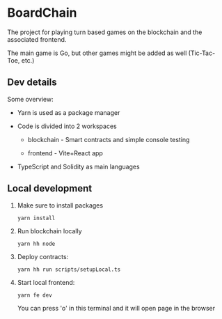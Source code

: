 # BoardChain

The project for playing turn based games on the blockchain and the associated frontend.

The main game is Go, but other games might be added as well (Tic-Tac-Toe, etc.)

## Dev details

Some overview:

- Yarn is used as a package manager

- Code is divided into 2 workspaces

  - blockchain - Smart contracts and simple console testing

  - frontend - Vite+React app

- TypeScript and Solidity as main languages

## Local development

1. Make sure to install packages

   ```console
   yarn install
   ```
  
2. Run blockchain locally

   ```console
   yarn hh node
   ```

3. Deploy contracts:

   ```console
   yarn hh run scripts/setupLocal.ts
   ```

4. Start local frontend:

   ```console
   yarn fe dev
   ```

    You can press 'o' in this terminal and it will open page in the browser




